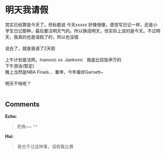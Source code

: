 # 明天我请假

<div id="msgcns!9884D0A402622CB2!4184" class="bvMsg"> 其实已经算是今天了。但标题说 今天xxxxx 好像很傻，感觉写日记一样，还是小学生日记那种，最后要注明天气的。所以换成明天，但实际上说的是今天。不过明天，我真的也是请假了的，所以也没错<br /><br />说白了，就是我请了2天假<br /><br />上午计划是法网，Ivanovic vs  Jankovic   我是比较饭伊万的<br />下午游泳(暂定)<br />晚上当然是NBA Finals...  重申，今年看好Garnett~<br /><br />明天干啥呢？<br /><br /></div>

## Comments

**Echo**:
> 釣魚~~ ^.^

**Hui**:
> 我也干过这种事，请假看比赛

